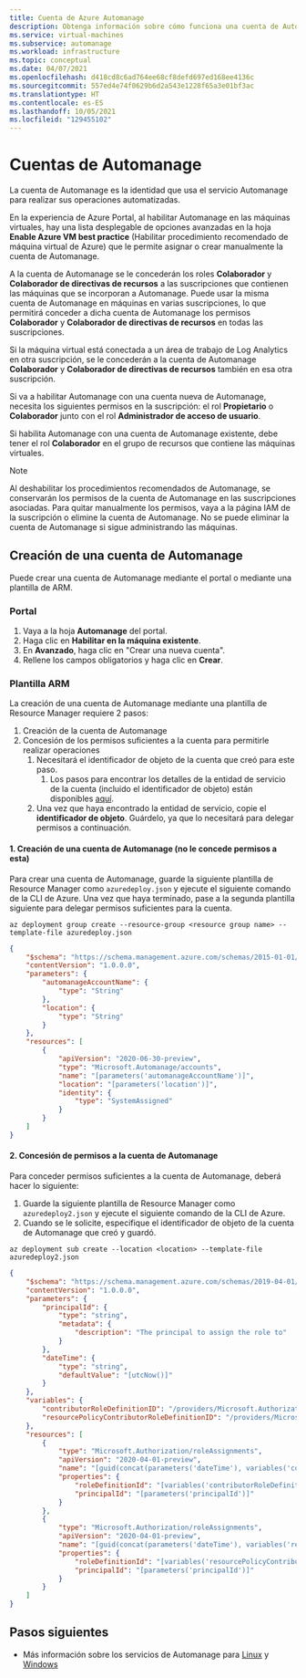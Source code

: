 ```yaml
---
title: Cuenta de Azure Automanage
description: Obtenga información sobre cómo funciona una cuenta de Automanage y cómo crear una.
ms.service: virtual-machines
ms.subservice: automanage
ms.workload: infrastructure
ms.topic: conceptual
ms.date: 04/07/2021
ms.openlocfilehash: d418cd8c6ad764ee68cf8defd697ed168ee4136c
ms.sourcegitcommit: 557ed4e74f0629b6d2a543e1228f65a3e01bf3ac
ms.translationtype: HT
ms.contentlocale: es-ES
ms.lasthandoff: 10/05/2021
ms.locfileid: "129455102"
---
```

# <a name="automanage-accounts"></a>Cuentas de Automanage

La cuenta de Automanage es la identidad que usa el servicio Automanage para realizar sus operaciones automatizadas.

En la experiencia de Azure Portal, al habilitar Automanage en las máquinas virtuales, hay una lista desplegable de opciones avanzadas en la hoja **Enable Azure VM best practice** (Habilitar procedimiento recomendado de máquina virtual de Azure) que le permite asignar o crear manualmente la cuenta de Automanage.

A la cuenta de Automanage se le concederán los roles **Colaborador** y **Colaborador de directivas de recursos** a las suscripciones que contienen las máquinas que se incorporan a Automanage. Puede usar la misma cuenta de Automanage en máquinas en varias suscripciones, lo que permitirá conceder a dicha cuenta de Automanage los permisos **Colaborador** y **Colaborador de directivas de recursos** en todas las suscripciones.

Si la máquina virtual está conectada a un área de trabajo de Log Analytics en otra suscripción, se le concederán a la cuenta de Automanage **Colaborador** y **Colaborador de directivas de recursos** también en esa otra suscripción.

Si va a habilitar Automanage con una cuenta nueva de Automanage, necesita los siguientes permisos en la suscripción: el rol **Propietario** o **Colaborador** junto con el rol **Administrador de acceso de usuario**.

Si habilita Automanage con una cuenta de Automanage existente, debe tener el rol **Colaborador** en el grupo de recursos que contiene las máquinas virtuales.

> [!NOTE]
> Al deshabilitar los procedimientos recomendados de Automanage, se conservarán los permisos de la cuenta de Automanage en las suscripciones asociadas. Para quitar manualmente los permisos, vaya a la página IAM de la suscripción o elimine la cuenta de Automanage. No se puede eliminar la cuenta de Automanage si sigue administrando las máquinas.

## <a name="create-an-automanage-account"></a>Creación de una cuenta de Automanage
Puede crear una cuenta de Automanage mediante el portal o mediante una plantilla de ARM.

### <a name="portal"></a>Portal
1. Vaya a la hoja **Automanage** del portal.
1. Haga clic en **Habilitar en la máquina existente**.
1. En **Avanzado**, haga clic en "Crear una nueva cuenta".
1. Rellene los campos obligatorios y haga clic en **Crear**.

### <a name="arm-template"></a>Plantilla ARM
La creación de una cuenta de Automanage mediante una plantilla de Resource Manager requiere 2 pasos:
1. Creación de la cuenta de Automanage
1. Concesión de los permisos suficientes a la cuenta para permitirle realizar operaciones
    1. Necesitará el identificador de objeto de la cuenta que creó para este paso.
        1. Los pasos para encontrar los detalles de la entidad de servicio de la cuenta (incluido el identificador de objeto) están disponibles [aquí](../active-directory/managed-identities-azure-resources/how-to-view-managed-identity-service-principal-portal.md#view-the-service-principal).
    1. Una vez que haya encontrado la entidad de servicio, copie el **identificador de objeto**. Guárdelo, ya que lo necesitará para delegar permisos a continuación.

#### <a name="1-create-automanage-account-does-not-grant-permissions-to-it"></a>1. Creación de una cuenta de Automanage (no le concede permisos a esta)
Para crear una cuenta de Automanage, guarde la siguiente plantilla de Resource Manager como `azuredeploy.json` y ejecute el siguiente comando de la CLI de Azure. Una vez que haya terminado, pase a la segunda plantilla siguiente para delegar permisos suficientes para la cuenta.

```azurecli-interactive
az deployment group create --resource-group <resource group name> --template-file azuredeploy.json
```

```json
{
    "$schema": "https://schema.management.azure.com/schemas/2015-01-01/deploymentTemplate.json#",
    "contentVersion": "1.0.0.0",
    "parameters": {
        "automanageAccountName": {
            "type": "String"
        },
        "location": {
            "type": "String"
        }
    },
    "resources": [
        {
            "apiVersion": "2020-06-30-preview",
            "type": "Microsoft.Automanage/accounts",
            "name": "[parameters('automanageAccountName')]",
            "location": "[parameters('location')]",
            "identity": {
                "type": "SystemAssigned"
            }
        }
    ]
}
```
#### <a name="2-grant-permissions-to-the-automanage-account"></a>2. Concesión de permisos a la cuenta de Automanage
Para conceder permisos suficientes a la cuenta de Automanage, deberá hacer lo siguiente:
1. Guarde la siguiente plantilla de Resource Manager como `azuredeploy2.json` y ejecute el siguiente comando de la CLI de Azure.
1. Cuando se le solicite, especifique el identificador de objeto de la cuenta de Automanage que creó y guardó.

```azurecli-interactive
az deployment sub create --location <location> --template-file azuredeploy2.json
```

```json
{
    "$schema": "https://schema.management.azure.com/schemas/2019-04-01/deploymentTemplate.json#",
    "contentVersion": "1.0.0.0",
    "parameters": {
        "principalId": {
            "type": "string",
            "metadata": {
                "description": "The principal to assign the role to"
            }
        },
        "dateTime": {
            "type": "string",
            "defaultValue": "[utcNow()]"
        }
    },
    "variables": {
        "contributorRoleDefinitionID": "/providers/Microsoft.Authorization/roledefinitions/b24988ac-6180-42a0-ab88-20f7382dd24c",
        "resourcePolicyContributorRoleDefinitionID": "/providers/Microsoft.Authorization/roledefinitions/36243c78-bf99-498c-9df9-86d9f8d28608"
    },
    "resources": [
        {
            "type": "Microsoft.Authorization/roleAssignments",
            "apiVersion": "2020-04-01-preview",
            "name": "[guid(concat(parameters('dateTime'), variables('contributorRoleDefinitionID')))]",
            "properties": {
                "roleDefinitionId": "[variables('contributorRoleDefinitionID')]",
                "principalId": "[parameters('principalId')]"
            }
        },
        {
            "type": "Microsoft.Authorization/roleAssignments",
            "apiVersion": "2020-04-01-preview",
            "name": "[guid(concat(parameters('dateTime'), variables('resourcePolicyContributorRoleDefinitionID')))]",
            "properties": {
                "roleDefinitionId": "[variables('resourcePolicyContributorRoleDefinitionID')]",
                "principalId": "[parameters('principalId')]"
            }
        }
    ]
}
```

## <a name="next-steps"></a>Pasos siguientes
* Más información sobre los servicios de Automanage para [Linux](./automanage-linux.md) y [Windows](./automanage-windows-server.md)